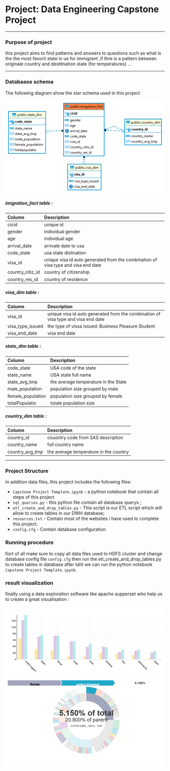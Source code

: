 # Project: Data Engineering Capstone Project


------------------------------------------
### Purpose of project

this project aims to find patterns and answers to questions such as what is the the most favorit state in us for immigrant ,if thre is a pattern between originale country and destitnation state (for temperatures) ...

--------------------------------------------
### Databaase schema
The following diagram show the star schema used in this project


   <img src="./diag.png" width="600">


##### imigration_fact table : 

| Column | Description |
| :- | :- |
| cicid | unique id|
| gender | individual gender |
| age | individual age |
| arrival_date | arrivale date to usa |
| code_state | usa state distination |
| visa_id | unique visa id auto generated from the combination of visa type and visa end date |
| country_citiz_id | country of citizenship |
| country_res_id | country of residence |

##### visa_dim table :

| Column | Description |
| :- | :- |
| visa_id | unique visa id auto generated from the combination of visa type and visa end date |
| visa_type_issued | the type of vissa issued: Business Pleasure Student|
| visa_end_date | visa end date |
 
##### state_dim table : 

| Column | Description |
| :- | :- |
| code_state | USA code of the state  |
| state_name | USA state full name  |
| state_avg_tmp | the average temperature in the State |
| male_population | population size grouped by male  |
| female_population | population size grouped by female   |
| totalPopulatio | totale population size |

##### country_dim table : 

| Column | Description |
| :- | :- |
| country_id | couontry code from SAS description |
| country_name | full country name  |
| country_avg_tmp |  the average temperature in the country  |

--------------------------------------------
### Project Structure 
In addition data files, this project includes the following files:
+ `Capstone Project Template.ipynb` - a python notebook that contain all steps of this project
+ `sql_queries.py` - this python file contain all database querys ;
+ `etl_create_and_drop_tables.py` - This script is our ETL script which will allow to create tables in our DWH database;
+ `resources.txt` - Contain most of the websites i have used to complete this project;
+ `config.cfg` - Contain database configuration 


### Running procedure

fisrt of all make sure to copy all data files used to HDFS cluster and change database config file `config.cfg` then run the  etl_create_and_drop_tables.py to create tables in database after taht we can run the python notebook `Capstone Project Template.ipynb`.


### result visualization
finally using a data exploration software like apache supperset who help us to create a great visualisation : 


<img src="./country_by_gender.png" width="600">

<img src="./udacity.png" width="600">





